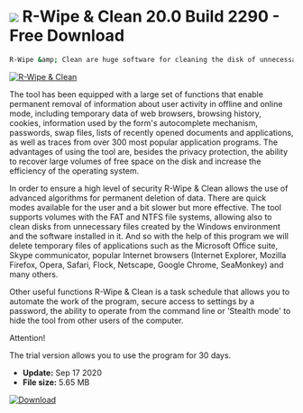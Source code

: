# ![](https://cdn.softexe.net/static/icon/f/r-wipe-clean-8617.png) R-Wipe & Clean 20.0 Build 2290 - Free Download

```sh
R-Wipe &amp; Clean are huge software for cleaning the disk of unnecessary files and data about our activity on the computer. It allows to comprehensively protect the privacy of the user, as well as to recover free disk space.
```
[![R-Wipe & Clean](https://gallery.dpcdn.pl/imgc/Tools/21215/g_-_420x350_1.5_-_x20130830022017_0.png)](https://softexe.net/win/security-privacy/data-protection/r-wipe-clean:hfpg.html)

The tool has been equipped with a large set of functions that enable permanent removal of information about user activity in offline and online mode, including temporary data of web browsers, browsing history, cookies, information used by the form's autocomplete mechanism, passwords, swap files, lists of recently opened documents and applications, as well as traces from over 300 most popular application programs. The advantages of using the tool are, besides the privacy protection, the ability to recover large volumes of free space on the disk and increase the efficiency of the operating system.
 
 In order to ensure a high level of security R-Wipe &amp; Clean allows the use of advanced algorithms for permanent deletion of data. There are quick modes available for the user and a bit slower but more effective. The tool supports volumes with the FAT and NTFS file systems, allowing also to clean disks from unnecessary files created by the Windows environment and the software installed in it. And so with the help of this program we will delete temporary files of applications such as the Microsoft Office suite, Skype communicator, popular Internet browsers (Internet Explorer, Mozilla Firefox, Opera, Safari, Flock, Netscape, Google Chrome, SeaMonkey) and many others.
 
 Other useful functions R-Wipe &amp; Clean is a task schedule that allows you to automate the work of the program, secure access to settings by a password, the ability to operate from the command line or 'Stealth mode' to hide the tool from other users of the computer.
 
 Attention!
 
 The trial version allows you to use the program for 30 days.


- **Update:** Sep 17 2020
- **File size:** 5.65 MB

[![Download](https://cdn.softexe.net/static/img/download.png)](https://softexe.net/win/security-privacy/data-protection/r-wipe-clean:hfpg.html)

